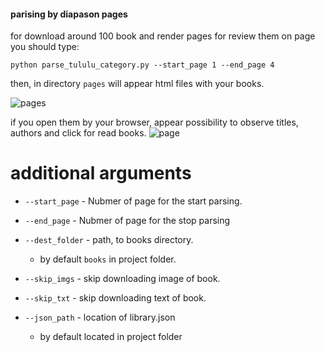
#### parising by diapason pages
for download around 100 book and render pages for review them on page you should type: 
```
python parse_tululu_category.py --start_page 1 --end_page 4
```
then, in directory `pages` will appear html files with your books.

![pages](https://user-images.githubusercontent.com/60840361/236615737-342cd090-e085-4ebb-b3a6-034930a41b41.jpg)


if you open them by your browser, appear possibility to observe titles, authors and click for read books.
![page](https://user-images.githubusercontent.com/60840361/236615903-fa7d9807-ac08-4995-9013-11c2bacda308.jpg)


# additional arguments

- `--start_page` - Nubmer of page for the start parsing.

- `--end_page` - Nubmer of page for the stop parsing

- `--dest_folder` - path, to books directory.
  * by default `books` in project folder.
  
- `--skip_imgs` -  skip downloading image of book.

- `--skip_txt` - skip downloading text of book.

- `--json_path` - location of library.json
  * by default located in project folder
